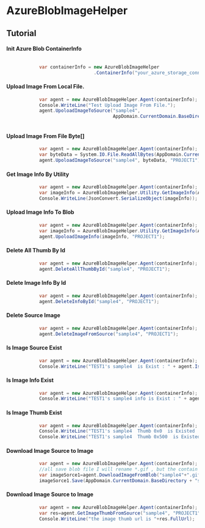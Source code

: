 # AzureBlobImageHelper

Tutorial
----

#### Init Azure Blob ContainerInfo
```C#

            var containerInfo = new AzureBlobImageHelper
                                .ContainerInfo("your_azure_storage_connectionstring", "blob_container_name");

```

#### Upload Image From Local File.
```C#
            var agent = new AzureBlobImageHelper.Agent(containerInfo);
            Console.WriteLine("Test Upload Image From File.");
            agent.UpoloadImageToSource("sample4", 
                                       AppDomain.CurrentDomain.BaseDirectory + "sample4.jpg", "PROJECT1");
            
```

#### Upload Image From File Byte[]

```C#
            var agent = new AzureBlobImageHelper.Agent(containerInfo);
            var byteData = System.IO.File.ReadAllBytes(AppDomain.CurrentDomain.BaseDirectory + "sample4.jpg");
            agent.UpoloadImageToSource("sample4", byteData, "PROJECT1");

```

#### Get Image Info By Utility

```C#
            var agent = new AzureBlobImageHelper.Agent(containerInfo);
            var imageInfo = AzureBlobImageHelper.Utility.GetImageInfo(AppDomain.CurrentDomain.BaseDirectory + "sample4.jpg", "sample4", "TAGNAME");
            Console.WriteLine(JsonConvert.SerializeObject(imageInfo));

```

#### Upload  Image Info To Blob

```C#
            var agent = new AzureBlobImageHelper.Agent(containerInfo);
            var imageInfo = AzureBlobImageHelper.Utility.GetImageInfo(AppDomain.CurrentDomain.BaseDirectory + "sample4.jpg", "sample4", "TAGNAME");
            agent.UpoloadImageInfo(imageInfo, "PROJECT1");

```

#### Delete All Thumb By Id

```C#
            var agent = new AzureBlobImageHelper.Agent(containerInfo);
            agent.DeleteAllThumbById("sample4", "PROJECT1");

```

#### Delete Image Info By Id

```C#
            var agent = new AzureBlobImageHelper.Agent(containerInfo);
            agent.DeleteInfoById("sample4", "PROJECT1");

```

#### Delete Source Image

```C#
            var agent = new AzureBlobImageHelper.Agent(containerInfo);
            agent.DeleteImageFromSource("sample4", "PROJECT1");

```

#### Is Image Source Exist

```C#
            var agent = new AzureBlobImageHelper.Agent(containerInfo);
            Console.WriteLine("TEST1's sample4  is Exist : " + agent.IsImageSourceExisted("sample4", "PROJECT1"));

```

#### Is Image Info Exist

```C#
            var agent = new AzureBlobImageHelper.Agent(containerInfo);
            Console.WriteLine("TEST1's sample4 info is Exist : " + agent.IsImageInfoExisted("sample4", "PROJECT1"));

```

#### Is Image Thumb Exist

```C#
            var agent = new AzureBlobImageHelper.Agent(containerInfo);
            Console.WriteLine("TEST1's sample4  Thumb 0x0  is Existed : " + agent.IsImageThumbExisted("sample4", "PROJECT1",0,0));
            Console.WriteLine("TEST1's sample4  Thumb 0x500  is Existed : " + agent.IsImageThumbExisted("sample4", "PROJECT1", 0, 500));

```

#### Download Image Source to Image

```C#
            var agent = new AzureBlobImageHelper.Agent(containerInfo);
            //all save blob file I will rename *.gif , but the contain is origi file format.
            var imageSorce1=agent.DownloadImageFromBlob("sample4"+".gif", "PROJECT1");
            imageSorce1.Save(AppDomain.CurrentDomain.BaseDirectory + "sample4_source.gif");

```

#### Download Image Source to Image

```C#
            var agent = new AzureBlobImageHelper.Agent(containerInfo);
            var res=agent.GetImageThumbFromSource("sample4", "PROJECT1", 0, 100, DateTime.Now.AddSeconds(20));
            Console.WriteLine("the image thumb url is "+res.FullUrl);
```



